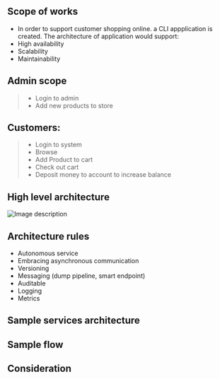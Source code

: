 ## Scope of works
- In order to support customer shopping online. a CLI appplication is created. The architecture of application would support:  
- High availability   
- Scalability  
- Maintainability 
## Admin scope
>- Login to admin
>- Add new products to store 
## Customers:
>- Login to system
>- Browse
>- Add Product to cart
>- Check out cart
>- Deposit money to account to increase balance
## High level architecture
![Image description](link-to-image)

## Architecture rules
- Autonomous service
- Embracing asynchronous communication
- Versioning 
- Messaging (dump pipeline, smart endpoint) 
- Auditable  
- Logging 
- Metrics  

## Sample services architecture
## Sample flow
## Consideration

